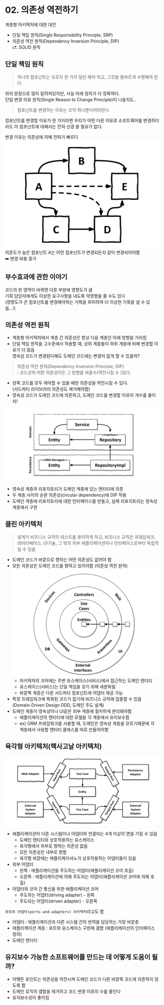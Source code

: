 # 02. 의존성 역전하기
계층형 아키텍처에 대한 대안
* 단일 책임 원칙(Single Responsibility Principle, SRP)
* 의존성 역전 원칙(Dependency Inversion Principle, DIP)  
cf. SOLID 원칙

## 단일 책임 원칙
> 하나의 컴포넌트는 오로지 한 가지 일만 해야 하고, 그것을 올바르게 수행해야 한다.  

위의 문장으로 많이 알려져있지만, 사실 아래 정의가 더 정확하다.  
단일 변경 이유 원칙(Single Reason to Change Principle)이 나을지도..
> 컴포넌트를 변경하는 이유는 오직 하나뿐이어야한다.  

컴포넌트를 변경할 이유가 한 가지라면 우리가 어떤 다른 이유로 소프트웨어를 변경하더라도 이 컴포넌트에 대해서는 전혀 신경 쓸 필요가 없다.

변경 이유는 의존성에 의해 전파가 빠르다
![image](/images/chapter2/pic2-1.png) 
의존도가 높은 컴포넌트 A는 어떤 컴포넌트가 변경되든지 같이 변경되어야함  
➡️ 변경 비용 증가

## 부수효과에 관한 이야기
코드의 한 영역이 바뀌면 다른 부분에 영향도가 큼  
기획 담당자에게도 이상한 요구사항을 내도록 악영향을 줄 수도 있다  
(영향도가 큰 컴포넌트를 변경해야하는 기획을 회피하여 더 이상한 기획을 낼 수 있음...!)

## 의존성 역전 원칙
* 계층형 아키텍처에서 계층 간 의존성은 항상 다음 계층인 아래 방향을 가리킴  
* 단일 책임 원칙을 고수준에서 적용할 때, 상위 계층들이 하위 계층에 비해 변경할 이유가 더 많음  
영속성 코드가 변경된다해도 도메인 코드에는 변경이 없게 할 수 있을까? 
> 의존성 역전 원칙(Dependency Inversion Principle, DIP)  
> : 코드상의 어떤 의존성이든 그 방향을 바꿀수(역전시킬 수 )있다.

* 양쪽 코드를 모두 제어할 수 있을 때만 의존성을 역전시킬 수 있다.  
(서드파티 라이브러리 의존성도 제거해야함)  
* 영속성 코드가 도메인 코드에 의존하고, 도메인 코드를 변경할 이유의 개수를 줄이자!  

![image](/images/chapter2/pic2-2.png)
* 영속성 계층의 리포지토리가 도메인 계층에 있는 엔티티에 의존
* 두 계층 사이의 순환 의존성(circular dependency)에 DIP 적용
* 도메인 계층에 리포지토리에 대한 인터페이스를 만들고, 실제 리포지토리는 영속성 계층에서 구현

## 클린 아키텍처
> 설계가 비즈니스 규칙의 테스트를 용이하게 하고, 비즈니스 규칙은 프레임워크, 데이터베이스, UI기술, 그 밖의 외부 애플리케이션이나 인터페이스로부터 독립적일 수 있음  

* 도메인 코드가 바깥으로 향하는 어떤 의존성도 없어야 함
* 모든 의존성은 도메인 코드를 향하고 있어야함 (의존성 역전 원칙)
![image](/images/chapter2/pic2-3.png)
  * 아키텍처의 코어에는 주변 유스케이스(서비스)에서 접근하는 도메인 엔티티
  * 유스케이스(서비스)는 단일 책임을 갖기 위해 세분화됨
  * 바깥쪽 계층은 다른 서드파티 컴포넌트에 어댑터 제공 가능
* 특정 프레임워크에 특화된 코드가 없기에 비즈니스 규칙에 집중할 수 있음 (Domain-Driven Design DDD, 도메인 주도 설계)
* 도메인 계층이 영속성이나 UI같은 외부 계층에 철저하게 분리돼야함 
    * 애플리케이션의 엔티티에 대한 모델을 각 계층에서 유지보수함
    * ex) ORM 프레임워크를 사용할 때, 도메인은 영속성 계층을 모르기때문에 각 계층에서 사용할 엔티티 클래스를 따로 만들어야함
 
## 육각형 아키텍처(헥사고날 아키텍처)
![image](/images/chapter2/pic2-4.png)
* 애플리케이션이 다른 시스템이나 어댑터와 연결되는 4개 이상의 면을 가질 수 있음
    * 도메인 엔티티와 상호작용하는 유스케이스
    * 육각형에서 외부로 향하는 의존성 없음
    * 모든 의존성은 내부로 향함
    * 육각형 바깥에는 애플리케이셔노가 상호작용하는 어댑터들이 있음
* 외부 어댑터
    * 왼쪽 : 애플리케이션을 주도하는 어댑터(애플리케이션 코어 호출)
    * 오른쪽 : 애플리케이션에 의해 주도되는 어댑터(애플리케이션 코어에 의해 호출)
* 어댑터와 코어 간 통신을 위한 애플리케이션 코어
    * 주도하는 어댑터(driving adapter) - 왼쪽
    * 주도되는 어댑터(driven adapter) - 오른쪽  

<code>포트와 어댑터(ports-and-adapters) 아키텍처</code>라고도 함
* 어댑터 : 애플리케이션과 다른 시스템 간의 번역을 담당하는 가장 바깥층
* 애플리케이션 계층 : 포트와 유스케이스 구현체 결합 (애플리케이션의 인터페이스 정의)
* 도메인 엔티티

## 유지보수 가능한 소프트웨어를 만드는 데 어떻게 도움이 될까?   
* 어쨋든 포인트는 의존성을 역전시켜 도메인 코드가 다른 바깥쪽 코드에 의존하지 않도록 함
* 도메인 로직의 결합을 제거하고 코드 변경 이유의 수를 줄인다
* 유지보수성이 좋아짐